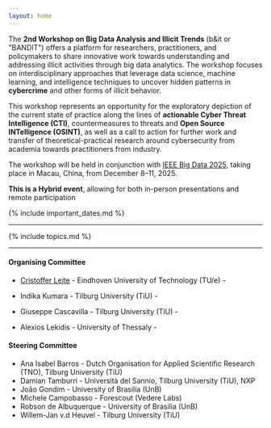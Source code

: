 ```yaml
---
layout: home
---
```

The **2nd Workshop on Big Data Analysis and Illicit Trends** (b&it or "BANDIT") offers a platform for researchers, practitioners, and policymakers to share innovative work towards understanding and addressing illicit activities through big data analytics. The workshop focuses on interdisciplinary approaches that leverage data science, machine learning, and intelligence techniques to uncover hidden patterns in **cybercrime** and other forms of illicit behavior.

This workshop represents an opportunity for the exploratory depiction of the current state of practice along the lines of **actionable Cyber Threat Intelligence (CTI)**, countermeasures to threats and **Open Source INTelligence (OSINT)**, as well as a call to action for further work and transfer of theoretical-practical research around cybersecurity from academia towards practitioners from industry.

The workshop will be held in conjunction with [IEEE Big Data 2025](https://conferences.cis.um.edu.mo/ieeebigdata2025/), taking place in Macau, China, from December 8–11, 2025.

**This is a Hybrid event**, allowing for both in-person presentations and remote participation 

{% include important_dates.md %} <!--Change the file under _includes/important_dates.md-->

<hr class="my-4">

{% include topics.md %} <!--Change the file under _includes/topics.md-->

<hr class="my-4">

#### Organising Committee
-   [Cristoffer Leite](https://www.linkedin.com/in/cristofferleite/) - Eindhoven University of Technology (TU/e) - 
<script>
    const crUSer = "c.leite.da.silva";
    const crDomain = "tue.nl";
    const crFull = crUSer + "[𐊠Τ]" + crDomain;
    document.write('<a href="mailto:' + crUSer + '@' + crDomain + '">' + crFull + '</a>');
</script>
-   Indika Kumara - Tilburg University (TiU) - 
<script>
    const inUser = "i.p.k.weerasingha.dewage";
    const inDomain = "tue.nl";
    const inFull = inUser + "[𐊠Τ]" + inDomain;
    document.write('<a href="mailto:' + inUser + '@' + inDomain + '">' + inFull + '</a>');
</script>
-   Giuseppe Cascavilla - Tilburg University (TiU) - 
<script>
    const giUser = "g.cascavilla";
    const giDomain = "jads.nl";
    const giFull = giUser + "[𐊠Τ]" + giDomain;
    document.write('<a href="mailto:' + giUser + '@' + giDomain + '">' + giFull + '</a>');
</script>
-   Alexios Lekidis - University of Thessaly - 
<script>
    const alUser = "alekidis";
    const alDomain = "uth.gr";
    const alFull = alUser + "[𐊠Τ]" + alDomain;
    document.write('<a href="mailto:' + alUser + '@' + alDomain + '">' + alFull + '</a>');
</script>

#### Steering Committee
-	Ana Isabel Barros - Dutch Organisation for Applied Scientific Research (TNO), Tilburg University (TiU)
-	Damian Tamburri - Università del Sannio, Tilburg University (TiU), NXP
-	João Gondim - University of Brasilia (UnB)
-	Michele Campobasso - Forescout (Vedere Labs)
-	Robson de Albuquerque - University of Brasilia (UnB)
-	Willem-Jan v.d Heuvel - Tilburg University (TiU)

